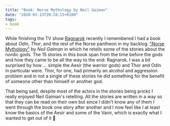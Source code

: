 ```yaml
---
title: "Book: Norse Mythology by Neil Gaiman"
date: "2020-03-13T20:28:15+0100"
tags:
- book 
---
```


While finishing the TV show [Ragnarok](https://zerokspot.com/weblog/2020/03/06/ragnarok/) recently I remembered I had a book about _Odin_, _Thor_, and the rest of the Norse pantheon in my backlog: ["Norse Mythology"](https://www.goodreads.com/book/show/37903770) by _Neil Gaiman_ in which he retells some of the stories about the nordic gods. The 15 stories in this book span from the time before the gods and how they came to be all the way to the end: Ragnarok. I was a bit surprised by how ... simple the Aesir (the warrior gods) and Thor and Odin in particular were. Thor, for one, had primarily an alcohol and aggression problem and in not a single of these stories he did something for the benefit of someone other than himself or another god.

That being said, despite most of the actors in the stories being pricks I really enjoyed Neil Gaiman's retelling. All the stories are written in a way so that they can be read on their own but since I didn't know any of them I went through the book one story after another and I now feel like I at least know the basics of the Aesir and some of the Vanir, which is exactly what I wanted to get out of it 🙂